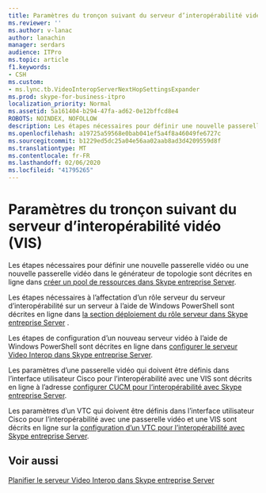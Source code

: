 ```yaml
---
title: Paramètres du tronçon suivant du serveur d’interopérabilité vidéo (VIS)
ms.reviewer: ''
ms.author: v-lanac
author: lanachin
manager: serdars
audience: ITPro
ms.topic: article
f1.keywords:
- CSH
ms.custom:
- ms.lync.tb.VideoInteropServerNextHopSettingsExpander
ms.prod: skype-for-business-itpro
localization_priority: Normal
ms.assetid: 5a161404-b294-47fa-ad62-0e12bffcd8e4
ROBOTS: NOINDEX, NOFOLLOW
description: Les étapes nécessaires pour définir une nouvelle passerelle vidéo ou une nouvelle passerelle vidéo dans le générateur de topologie sont décrites en ligne dans créer un pool de ressources dans Skype entreprise Server.
ms.openlocfilehash: a19725a59568e0bab041ef5a4f8a46049fe6727c
ms.sourcegitcommit: b1229ed5dc25a04e56aa02aab8ad3d4209559d8f
ms.translationtype: MT
ms.contentlocale: fr-FR
ms.lasthandoff: 02/06/2020
ms.locfileid: "41795265"
---
```

# <a name="video-interop-server-next-hop-settings"></a>Paramètres du tronçon suivant du serveur d’interopérabilité vidéo (VIS)
 
Les étapes nécessaires pour définir une nouvelle passerelle vidéo ou une nouvelle passerelle vidéo dans le générateur de topologie sont décrites en ligne dans [créer un pool de ressources dans Skype entreprise Server](../../../deploy/deploy-video-interop-server/create-a-vis-pool.md).
  
Les étapes nécessaires à l’affectation d’un rôle serveur du serveur d’interopérabilité sur un serveur à l’aide de Windows PowerShell sont décrites en ligne dans [la section déploiement du rôle serveur dans Skype entreprise Server](../../../deploy/deploy-video-interop-server/deploy-the-vis-server-role.md) .
  
Les étapes de configuration d’un nouveau serveur vidéo à l’aide de Windows PowerShell sont décrites en ligne dans [configurer le serveur Video Interop dans Skype entreprise Server](../../../deploy/deploy-video-interop-server/configure-the-vis.md).
  
 Les paramètres d’une passerelle vidéo qui doivent être définis dans l’interface utilisateur Cisco pour l’interopérabilité avec une VIS sont décrits en ligne à l’adresse [configurer CUCM pour l’interopérabilité avec Skype entreprise Server](../../../deploy/deploy-video-interop-server/configure-cucm-for-interoperation.md).
  
 Les paramètres d’un VTC qui doivent être définis dans l’interface utilisateur Cisco pour l’interopérabilité avec une passerelle vidéo et une VIS sont décrits en ligne sur la [configuration d’un VTC pour l’interopérabilité avec Skype entreprise Server](../../../deploy/deploy-video-interop-server/configure-a-vtc-for-interoperation.md).
  
## <a name="see-also"></a>Voir aussi

[Planifier le serveur Video Interop dans Skype entreprise Server](../../../plan-your-deployment/video-interop-server.md)
